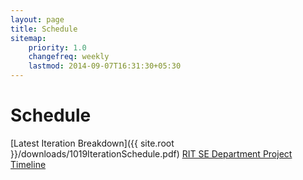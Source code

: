 ```yaml
---
layout: page
title: Schedule
sitemap:
    priority: 1.0
    changefreq: weekly
    lastmod: 2014-09-07T16:31:30+05:30
---
```

# Schedule
[Latest Iteration Breakdown]({{ site.root }}/downloads/1019IterationSchedule.pdf)
[RIT SE Department Project Timeline](http://www.se.rit.edu/~swen-561/CourseInformation/ProjectTimeline-FallSpring.html)